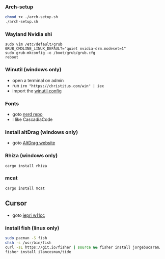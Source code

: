 ### Arch-setup  
```sh
chmod +x ./arch-setup.sh
./arch-setup.sh
```

### Wayland Nvidia shi
```
sudo vim /etc/default/grub
GRUB_CMDLINE_LINUX_DEFAULT="quiet nvidia-drm.modeset=1"
sudo grub-mkconfig -o /boot/grub/grub.cfg
reboot
```

### Winutil (windows only)
* open a terminal on admin
* run `irm "https://christitus.com/win" | iex`
* import the [winutil config](https://github.com/Skardyy/.dotfiles/blob/main/prerequisites/winutil.json)

### Fonts  
* goto [nerd repo](https://github.com/ryanoasis/nerd-fonts/releases/latest)
* I like CascadiaCode  

### install altDrag (windows only)
* goto [AltDrag website](https://stefansundin.github.io/altdrag/)  

### Rhiza (windows only)  
```pwsh
cargo install rhiza  
```

### mcat
```pwsh
cargo install mcat  
```

## Cursor
* goto [jepri w11cc](https://www.deviantart.com/jepricreations/art/Windows-11-Cursors-Concept-v2-886489356)

### install fish (linux only)
```bash
sudo pacman -S fish
chsh -s /usr/bin/fish
curl -sL https://git.io/fisher | source && fisher install jorgebucaran/fisher
fisher install ilancosman/tide
```
